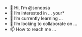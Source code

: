 - 👋 Hi, I’m @sonopsa
- 👀 I’m interested in ... your*
- 🌱 I’m currently learning ...
- 💞️ I’m looking to collaborate on ...
- 📫 How to reach me ...

<!---
sonopsa/sonopsa is a ✨ special ✨ repository because its `README.md` (this file) appears on your GitHub profile.
You can click the Preview link to take a look at your changes.
--->
